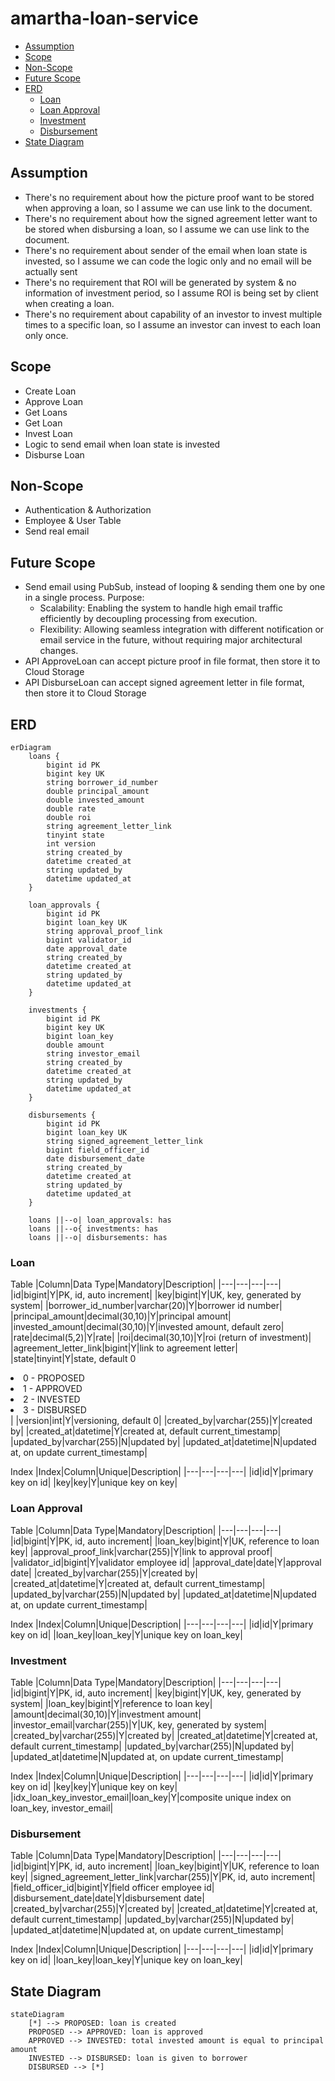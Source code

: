 # amartha-loan-service

- [Assumption](#assumption)
- [Scope](#scope)
- [Non-Scope](#non-scope)
- [Future Scope](#future-scope)
- [ERD](#erd)
  * [Loan](#loan)
  * [Loan Approval](#loan-approval)
  * [Investment](#investment)
  * [Disbursement](#disbursement)
- [State Diagram](#state-diagram)

## Assumption
- There's no requirement about how the picture proof want to be stored when approving a loan, so I assume we can use link to the document.
- There's no requirement about how the signed agreement letter want to be stored when disbursing a loan, so I assume we can use link to the document.
- There's no requirement about sender of the email when loan state is invested, so I assume we can code the logic only and no email will be actually sent
- There's no requirement that ROI will be generated by system & no information of investment period, so I assume ROI is being set by client when creating a loan.
- There's no requirement about capability of an investor to invest multiple times to a specific loan, so I assume an investor can invest to each loan only once.

## Scope
- Create Loan
- Approve Loan
- Get Loans
- Get Loan
- Invest Loan
- Logic to send email when loan state is invested
- Disburse Loan

## Non-Scope
- Authentication & Authorization
- Employee & User Table
- Send real email

## Future Scope
- Send email using PubSub, instead of looping & sending them one by one in a single process. Purpose:
  - Scalability: Enabling the system to handle high email traffic efficiently by decoupling processing from execution.
  - Flexibility: Allowing seamless integration with different notification or email service in the future, without requiring major architectural changes.
- API ApproveLoan can accept picture proof in file format, then store it to Cloud Storage
- API DisburseLoan can accept signed agreement letter in file format, then store it to Cloud Storage

## ERD
```mermaid
erDiagram
    loans {
        bigint id PK
        bigint key UK
        string borrower_id_number
        double principal_amount
        double invested_amount
        double rate
        double roi
        string agreement_letter_link
        tinyint state
        int version
        string created_by
        datetime created_at
        string updated_by
        datetime updated_at
    }

    loan_approvals {
        bigint id PK
        bigint loan_key UK
        string approval_proof_link
        bigint validator_id
        date approval_date
        string created_by
        datetime created_at
        string updated_by
        datetime updated_at
    }

    investments {
        bigint id PK
        bigint key UK
        bigint loan_key
        double amount
        string investor_email
        string created_by
        datetime created_at
        string updated_by
        datetime updated_at
    }

    disbursements {
        bigint id PK
        bigint loan_key UK
        string signed_agreement_letter_link
        bigint field_officer_id
        date disbursement_date
        string created_by
        datetime created_at
        string updated_by
        datetime updated_at
    }

    loans ||--o| loan_approvals: has
    loans ||--o{ investments: has
    loans ||--o| disbursements: has
```

### Loan
Table
|Column|Data Type|Mandatory|Description|
|---|---|---|---|
|id|bigint|Y|PK, id, auto increment|
|key|bigint|Y|UK, key, generated by system|
|borrower_id_number|varchar(20)|Y|borrower id number|
|principal_amount|decimal(30,10)|Y|principal amount|
|invested_amount|decimal(30,10)|Y|invested amount, default zero|
|rate|decimal(5,2)|Y|rate|
|roi|decimal(30,10)|Y|roi (return of investment)|
|agreement_letter_link|bigint|Y|link to agreement letter|
|state|tinyint|Y|state, default 0<li>0 - PROPOSED</li><li>1 - APPROVED</li><li>2 - INVESTED</li><li>3 - DISBURSED</li>|
|version|int|Y|versioning, default 0|
|created_by|varchar(255)|Y|created by|
|created_at|datetime|Y|created at, default current_timestamp|
|updated_by|varchar(255)|N|updated by|
|updated_at|datetime|N|updated at, on update current_timestamp|

Index
|Index|Column|Unique|Description|
|---|---|---|---|
|id|id|Y|primary key on id|
|key|key|Y|unique key on key|

### Loan Approval
Table
|Column|Data Type|Mandatory|Description|
|---|---|---|---|
|id|bigint|Y|PK, id, auto increment|
|loan_key|bigint|Y|UK, reference to loan key|
|approval_proof_link|varchar(255)|Y|link to approval proof|
|validator_id|bigint|Y|validator employee id|
|approval_date|date|Y|approval date|
|created_by|varchar(255)|Y|created by|
|created_at|datetime|Y|created at, default current_timestamp|
|updated_by|varchar(255)|N|updated by|
|updated_at|datetime|N|updated at, on update current_timestamp|

Index
|Index|Column|Unique|Description|
|---|---|---|---|
|id|id|Y|primary key on id|
|loan_key|loan_key|Y|unique key on loan_key|

### Investment
Table
|Column|Data Type|Mandatory|Description|
|---|---|---|---|
|id|bigint|Y|PK, id, auto increment|
|key|bigint|Y|UK, key, generated by system|
|loan_key|bigint|Y|reference to loan key|
|amount|decimal(30,10)|Y|investment amount|
|investor_email|varchar(255)|Y|UK, key, generated by system|
|created_by|varchar(255)|Y|created by|
|created_at|datetime|Y|created at, default current_timestamp|
|updated_by|varchar(255)|N|updated by|
|updated_at|datetime|N|updated at, on update current_timestamp|

Index
|Index|Column|Unique|Description|
|---|---|---|---|
|id|id|Y|primary key on id|
|key|key|Y|unique key on key|
|idx_loan_key_investor_email|loan_key|Y|composite unique index on loan_key, investor_email|

### Disbursement
Table
|Column|Data Type|Mandatory|Description|
|---|---|---|---|
|id|bigint|Y|PK, id, auto increment|
|loan_key|bigint|Y|UK, reference to loan key|
|signed_agreement_letter_link|varchar(255)|Y|PK, id, auto increment|
|field_officer_id|bigint|Y|field officer employee id|
|disbursement_date|date|Y|disbursement date|
|created_by|varchar(255)|Y|created by|
|created_at|datetime|Y|created at, default current_timestamp|
|updated_by|varchar(255)|N|updated by|
|updated_at|datetime|N|updated at, on update current_timestamp|

Index
|Index|Column|Unique|Description|
|---|---|---|---|
|id|id|Y|primary key on id|
|loan_key|loan_key|Y|unique key on loan_key|

## State Diagram
```mermaid
stateDiagram
    [*] --> PROPOSED: loan is created
    PROPOSED --> APPROVED: loan is approved
    APPROVED --> INVESTED: total invested amount is equal to principal amount
    INVESTED --> DISBURSED: loan is given to borrower
    DISBURSED --> [*]
```
